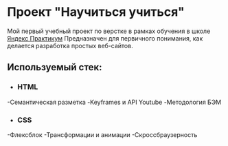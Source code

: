 # Проект "Научиться учиться"

Мой первый учебный проект по верстке в рамках обучения в школе [Яндекс Практикум](https://practicum.yandex.ru/)
Предназначен для первичного понимания, как делается разработка простых веб-сайтов.

## Используемый стек:
* ### HTML
-Семантическая разметка
-Keyframes и API Youtube
-Методология БЭМ
* ### CSS
-Флексблок 
-Трансформации и анимации
-Скроссбраузерность



